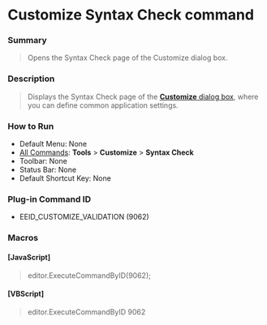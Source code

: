 # Customize Syntax Check command

### Summary

> Opens the Syntax Check page of the Customize dialog box.

### Description

> Displays the Syntax Check page of the [**Customize** dialog box](../../dlg/customize/index),
> where you can define common application settings.

### How to Run

- Default Menu: None
- [All Commands](all_commands): **Tools** >
**Customize** >
**Syntax Check**
- Toolbar: None
- Status Bar: None
- Default Shortcut Key: None

### Plug-in Command ID

- EEID\_CUSTOMIZE\_VALIDATION (9062)

### Macros

#### \[JavaScript\]

> editor.ExecuteCommandByID(9062);

#### \[VBScript\]

> editor.ExecuteCommandByID 9062
